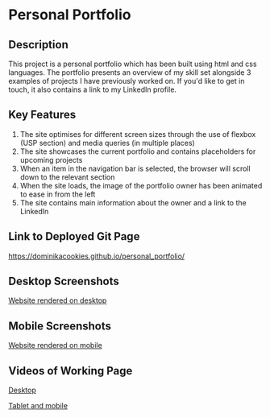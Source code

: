 # Personal Portfolio

## Description
This project is a personal portfolio which has been built using html and css languages. 
The portfolio presents an overview of my skill set alongside 3 examples of projects I have previously worked on. 
If you'd like to get in touch, it also contains a link to my LinkedIn profile.

## Key Features
1. The site optimises for different screen sizes through the use of flexbox (USP section) and media queries (in multiple places)
2. The site showcases the current portfolio and contains placeholders for upcoming projects
3. When an item in the navigation bar is selected, the browser will scroll down to the relevant section
4. When the site loads, the image of the portfolio owner has been animated to ease in from the left
5. The site contains main information about the owner and a link to the LinkedIn

## Link to Deployed Git Page
https://dominikacookies.github.io/personal_portfolio/

## Desktop Screenshots
[Website rendered on desktop](.assets/images/../../assets/images/screenshots/desktop.png "Website rendered on desktop")

## Mobile Screenshots
[Website rendered on mobile](.assets/images/../../assets/images/screenshots/mobile.png "Website rendered on mobile")

## Videos of Working Page

[Desktop](.assets/videos/../../assets/videos/desktopvideo.mov "Desktop")

[Tablet and mobile](.assets/videos/../../assets/videos/responsivenessvideo.mov "Tablet and mobile")
